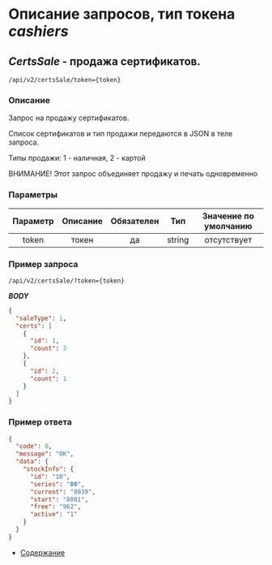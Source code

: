 Описание запросов, тип токена _cashiers_
================================

_CertsSale_ - продажа сертификатов.
---------------------------------------
`/api/v2/certsSale/token={token}`

### Описание
Запрос на продажу сертификатов.

Список сертификатов и тип продажи передаются в JSON в теле запроса.

Типы продажи: 1 - наличная, 2 - картой

ВНИМАНИЕ! Этот запрос объединяет продажу и печать одновременно


### Параметры
| Параметр 	|        Описание       	| Обязателен 	|   Тип  	| Значение по умолчанию 	|
|:--------:	|:---------------------:	|:----------:	|:------:	|:---------------------:	|
|   token  	|         токен         	|     да     	| string 	|      отсутствует      	|


### Пример запроса
`/api/v2/certsSale/?token={token}`

***BODY***
```json
{
  "saleType": 1,
  "certs": [
    {
      "id": 1,
      "count": 3
    },
    {
      "id": 2,
      "count": 1
    }
  ]
}
```

### Пример ответа
```json
{
  "code": 0,
  "message": "OK",
  "data": {
    "stockInfo": {
      "id": "10",
      "series": "ФФ",
      "current": "8039",
      "start": "8001",
      "free": "962",
      "active": "1"
    }
  }
}
```

* [Содержание](../index)